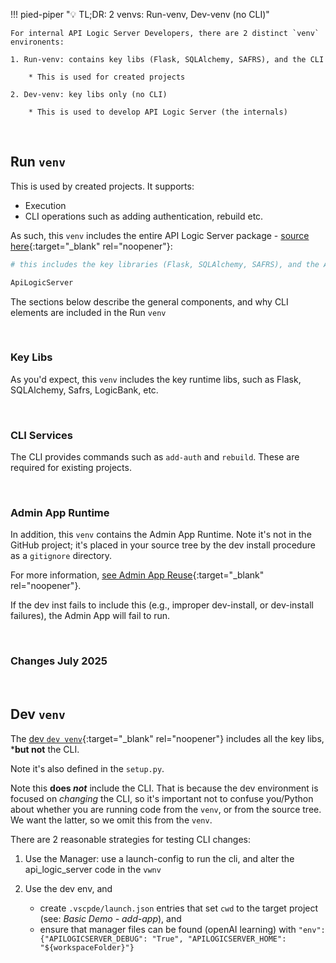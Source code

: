 !!! pied-piper ":bulb: TL;DR: 2 venvs: Run-venv, Dev-venv (no CLI)"

    For internal API Logic Server Developers, there are 2 distinct `venv` environents:

    1. Run-venv: contains key libs (Flask, SQLAlchemy, SAFRS), and the CLI

        * This is used for created projects

    2. Dev-venv: key libs only (no CLI)

        * This is used to develop API Logic Server (the internals)

&nbsp;
    
## Run `venv`

This is used by created projects.  It supports:

* Execution
* CLI operations such as adding authentication, rebuild etc.

As such, this `venv` includes the entire API Logic Server package - [source here](https://github.com/ApiLogicServer/ApiLogicServer-src/blob/main/api_logic_server_cli/prototypes/base/requirements.txt){:target="_blank" rel="noopener"}:

```bash
# this includes the key libraries (Flask, SQLAlchemy, SAFRS), and the API Logic Server CLI

ApiLogicServer
```

The sections below describe the general components, and why CLI elements are included in the Run `venv`

&nbsp;

### Key Libs

As you'd expect, this `venv` includes the key runtime libs, such as Flask, SQLAlchemy, Safrs, LogicBank, etc.

&nbsp;

### CLI Services

The CLI provides commands such as `add-auth` and `rebuild`.  These are required for existing projects.

&nbsp;

### Admin App Runtime

In addition, this `venv` contains the Admin App Runtime.  Note it's not in the GitHub project; it's placed in your source tree by the dev install procedure as a `gitignore` directory.

For more information, [see Admin App Reuse](Architecture-admin-app-reuse.md){:target="_blank" rel="noopener"}.

If the dev inst fails to include this (e.g., improper dev-install, or dev-install failures), the Admin App will fail to run.

&nbsp;

### Changes July 2025



&nbsp;

## Dev `venv`

The [dev `dev venv`](https://github.com/ApiLogicServer/ApiLogicServer-src/blob/main/requirements.txt){:target="_blank" rel="noopener"} includes all the key libs, ***but not** the CLI.  

Note it's also defined in the `setup.py`.

Note this **does *not*** include the CLI.  That is because the dev environment is focused on *changing* the CLI, so it's important not to confuse you/Python about whether you are running code from the `venv`, or from the source tree.  We want the latter, so we omit this from the `venv`.

There are 2 reasonable strategies for testing CLI changes:

1. Use the Manager: use a launch-config to run the cli, and alter the api_logic_server code in the `vwnv`
2. Use the dev env, and

    * create `.vscpde/launch.json` entries that set `cwd` to the target project (see: *Basic Demo - add-app*), and
    * ensure that manager files can be found (openAI learning) with `"env": {"APILOGICSERVER_DEBUG": "True", "APILOGICSERVER_HOME": "${workspaceFolder}"}`
